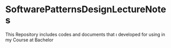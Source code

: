 # SoftwarePatternsDesignLectureNotes
This Repository includes codes and documents that ı developed for using in my Course at Bachelor
